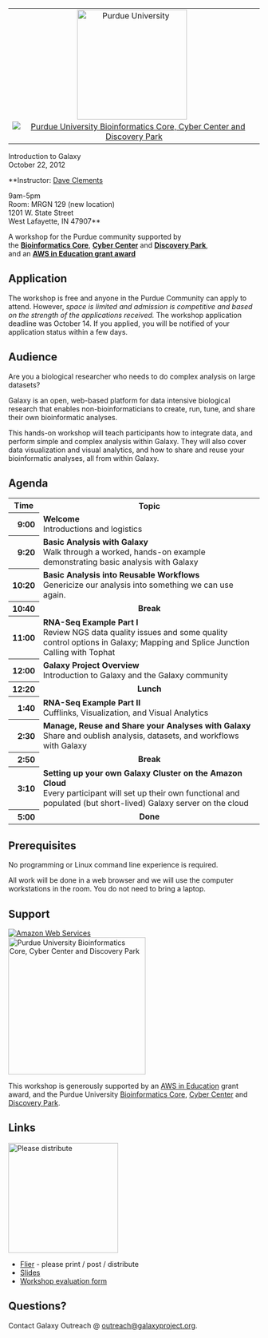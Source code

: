 <div class='center'>
<table>
  <tr>
    <td style=" border: none; text-align: center; vertical-align: middle;"> <a href='http://purdue.edu/'><img src="/src/images/Logos/Purdue.jpg" alt="Purdue University" width="220px" /></a> &nbsp; <a href='https://www.bioinformatics.purdue.edu/'><img src="/src/images/Logos/PurdueDiscoveryPark.jpg" alt="Purdue University Bioinformatics Core, Cyber Center and Discovery Park"  /></a> </td>
  </tr>
</table>


<div class='title'>Introduction to Galaxy<br />October 22, 2012</div>

**Instructor: [Dave Clements](/src/DaveClements/index.md)

9am-5pm<br />
Room: MRGN 129 (new location)<br />
1201 W. State Street<br />
West Lafayette, IN 47907**

A workshop for the Purdue community supported by<br />
the **[Bioinformatics Core](https://www.bioinformatics.purdue.edu/)**, **[Cyber Center](http://www.purdue.edu/discoverypark/cyber/)** and **[Discovery Park](http://www.purdue.edu/discoverypark/)**,
<br />and an **[AWS in Education grant award](http://aws.amazon.com/education/)**
</div>

## Application

The workshop is free and anyone in the Purdue Community can apply to attend.  However, *space is limited and admission is competitive and based on the strength of the applications received.* The workshop application deadline was October 14.  If you applied, you will be notified of your application status within a few days.


## Audience

Are you a biological researcher who needs to do complex analysis on large datasets?

Galaxy is an open, web-based platform for data intensive biological research that enables non-bioinformaticians to create, run, tune, and share their own bioinformatic analyses.

This hands-on workshop will teach participants how to integrate data, and perform simple and complex analysis within Galaxy.  They will also cover data visualization and visual analytics, and how to share and reuse your bioinformatic analyses, all from within Galaxy.

## Agenda

<table>
  <tr class="th" >
    <th> Time </th>
    <th> Topic </th>
  </tr>
  <tr>
    <th style=" text-align: right;"> 9:00 </th>
    <td> <strong>Welcome</strong><div class='indent'>Introductions and logistics</div> </td>
  </tr>
  <tr>
    <th style=" text-align: right;"> 9:20 </th>
    <td> <strong>Basic Analysis with Galaxy</strong><div class='indent'>Walk through a worked, hands-on example demonstrating basic analysis with Galaxy</div> </td>
  </tr>
  <tr>
    <th style=" text-align: right;"> 10:20 </th>
    <td> <strong>Basic Analysis into Reusable Workflows</strong><div class='indent'>Genericize our analysis into something we can use again.</div> </td>
  </tr>
  <tr>
    <th style=" text-align: right;"> 10:40 </th>
    <td style=" text-align: center;"> <strong>Break</strong> </td>
  </tr>
  <tr>
    <th style=" text-align: right;"> 11:00 </th>
    <td> <strong>RNA-Seq Example Part I</strong><div class='indent'>Review NGS data quality issues and some quality control options in Galaxy; Mapping and Splice Junction Calling with Tophat</div> </td>
  </tr>
  <tr>
    <th style=" text-align: right;"> 12:00 </th>
    <td> <strong>Galaxy Project Overview</strong><div class='indent'>Introduction to Galaxy and the Galaxy community</div> </td>
  </tr>
  <tr>
    <th style=" text-align: right;"> 12:20  </th>
    <td style=" text-align: center;"> <strong>Lunch</strong> </td>
  </tr>
  <tr>
    <th style=" text-align: right;"> 1:40 </th>
    <td> <strong>RNA-Seq Example Part II</strong><div class='indent'>Cufflinks, Visualization, and Visual Analytics</div> </td>
  </tr>
  <tr>
    <th style=" text-align: right;"> 2:30 </th>
    <td> <strong>Manage, Reuse and Share your Analyses with Galaxy</strong><div class='indent'>Share and oublish analysis, datasets, and workflows with Galaxy</div> </td>
  </tr>
  <tr>
    <th style=" text-align: right;"> 2:50 </th>
    <td style=" text-align: center;"> <strong>Break</strong> </td>
  </tr>
  <tr>
    <th style=" text-align: right;"> 3:10 </th>
    <td> <strong>Setting up your own Galaxy Cluster on the Amazon Cloud</strong><div class='indent'>Every participant will set up their own functional and populated (but short-lived) Galaxy server on the cloud </div> </td>
  </tr>
  <tr>
    <th style=" text-align: right;"> 5:00 </th>
    <td style=" text-align: center;"> <strong>Done</strong> </td>
  </tr>
</table>


## Prerequisites

No programming or Linux command line experience is required.

All work will be done in a web browser and we will use the computer workstations in the room.  You do not need to bring a laptop.

## Support

<div class='right'><a href='http://aws.amazon.com/'><img src="/src/images/Logos/AWSLogo.png" alt="Amazon Web Services" /></a></div>
<div class='right'><a href='https://www.bioinformatics.purdue.edu/'><img src="/src/images/Logos/PurdueDiscoveryPark.jpg" alt="Purdue University Bioinformatics Core, Cyber Center and Discovery Park" width="275px" /></a></div>

This workshop is generously supported by an [AWS in Education](http://aws.amazon.com/education/) grant award, and the Purdue University [Bioinformatics Core](https://www.bioinformatics.purdue.edu/), [Cyber Center](http://www.purdue.edu/discoverypark/cyber/) and [Discovery Park](http://www.purdue.edu/discoverypark/).

## Links

<div class='right'><a href='PLACEHOLDER_ATTACHMENT_URL/src/PurdueGalaxyWorkshopFlier.pdf'><img src="/src/events/Purdue2012/PurdueGalaxyWorkshopFlierThumb.png" alt="Please distribute" height="220px" /></a></div>

* [Flier](PLACEHOLDER_ATTACHMENT_URL/src/PurdueGalaxyWorkshopFlier.pdf) - please print / post / distribute
* [Slides](PLACEHOLDER_ATTACHMENT_URL/src/Documents/Presentations/2012_Purdue.pdf)
* [Workshop evaluation form](http://bit.ly/gxypurdue)

## Questions?

Contact Galaxy Outreach @ [outreach@galaxyproject.org](mailto:outreach@galaxyproject.org).

